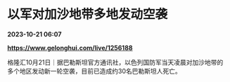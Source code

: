 # 以军对加沙地带多地发动空袭

**2023-10-21 06:07**

**https://www.gelonghui.com/live/1256188**

格隆汇10月21日｜据巴勒斯坦官方通讯社，以色列国防军当天凌晨对加沙地带的多个地区发动新一轮空袭，目前已造成约30名巴勒斯坦人死亡。